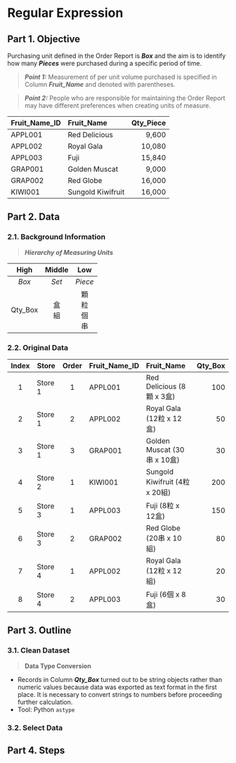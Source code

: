 # Regular Expression
## Part 1. Objective
Purchasing unit defined in the Order Report is ***Box*** and the aim is to identify how many ***Pieces*** were purchased during a specific period of time.
> **_Point 1:_** Measurement of per unit volume purchased is specified in Column ***Fruit_Name*** and denoted with parentheses.

> **_Point 2:_** People who are responsible for maintaining the Order Report may have different preferences when creating units of measure. 

| Fruit_Name_ID | Fruit_Name        | Qty_Piece |
| :---          | :---              | ---:      |
| APPL001	      | Red Delicious     |	9,600     |
| APPL002	      | Royal Gala	      | 10,080    |
| APPL003	      | Fuji	            | 15,840    |
| GRAP001	      | Golden Muscat	    | 9,000     |
| GRAP002	      | Red Globe         |	16,000    |
| KIWI001	      | Sungold Kiwifruit |	16,000    |


## Part 2. Data
### 2.1. Background Information
> ***Hierarchy of Measuring Units***

| High    | Middle   | Low                 |
| :---:   | :---:    | :---:               |
| *Box*   | *Set*    | *Piece*             |
| Qty_Box | 盒<br>組 | 顆<br>粒<br>個<br>串 |

### 2.2. Original Data
| Index  | Store   | Order | Fruit_Name_ID | Fruit_Name                     | Qty_Box |  
| :---:  | ---     | :---: | :---          | :---                           | ---:    | 
|      1 | Store 1 |     1 | APPL001       | Red Delicious (8顆 x 3盒)      |  100    | 
|      2 | Store 1 |     2 | APPL002       | Royal Gala (12粒 x 12盒)       |   50    |  
|      3 | Store 1 |     3 | GRAP001       | Golden Muscat (30串 x 10盒)    |   30    |  
|      4 | Store 2 |     1 | KIWI001       | Sungold Kiwifruit (4粒 x 20組) |  200    |  
|      5 | Store 3 |     1 | APPL003       | Fuji (8粒 x 12盒)              |  150    | 
|      6 | Store 3 |     2 | GRAP002       | Red Globe (20串 x 10組)        |   80    |  
|      7 | Store 4 |     1 | APPL002       | Royal Gala (12粒 x 12組)       |   20    |  
|      8 | Store 4 |     2 | APPL003       | Fuji (6個 x 8盒)               |   30    | 
## Part 3. Outline
### 3.1. Clean Dataset
> **Data Type Conversion**
- Records in Column ***Qty_Box*** turned out to be string objects rather than numeric values because data was exported as text format in the first place. It is necessary to convert strings to numbers before proceeding further calculation.
- Tool: Python ```astype```

### 3.2. Select Data


## Part 4. Steps
